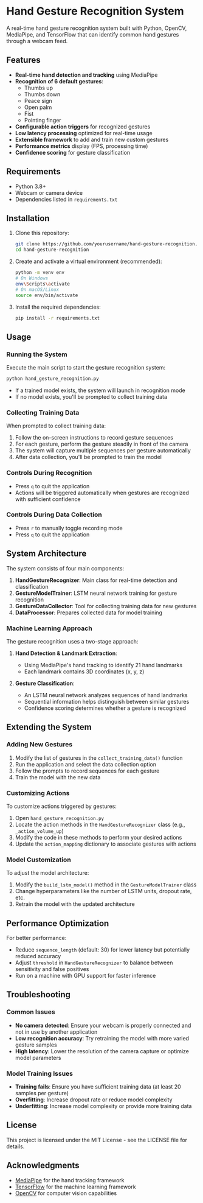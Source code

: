   # Hand Gesture Recognition System

A real-time hand gesture recognition system built with Python, OpenCV, MediaPipe, and TensorFlow that can identify common hand gestures through a webcam feed.

## Features

- **Real-time hand detection and tracking** using MediaPipe
- **Recognition of 6 default gestures**:
  - Thumbs up
  - Thumbs down
  - Peace sign
  - Open palm
  - Fist
  - Pointing finger
- **Configurable action triggers** for recognized gestures
- **Low latency processing** optimized for real-time usage
- **Extensible framework** to add and train new custom gestures
- **Performance metrics** display (FPS, processing time)
- **Confidence scoring** for gesture classification

## Requirements

- Python 3.8+
- Webcam or camera device
- Dependencies listed in `requirements.txt`

## Installation

1. Clone this repository:
   ```bash
   git clone https://github.com/yourusername/hand-gesture-recognition.git
   cd hand-gesture-recognition
   ```

2. Create and activate a virtual environment (recommended):
   ```bash
   python -m venv env
   # On Windows
   env\Scripts\activate
   # On macOS/Linux
   source env/bin/activate
   ```

3. Install the required dependencies:
   ```bash
   pip install -r requirements.txt
   ```

## Usage

### Running the System

Execute the main script to start the gesture recognition system:

```bash
python hand_gesture_recognition.py
```

- If a trained model exists, the system will launch in recognition mode
- If no model exists, you'll be prompted to collect training data

### Collecting Training Data

When prompted to collect training data:

1. Follow the on-screen instructions to record gesture sequences
2. For each gesture, perform the gesture steadily in front of the camera
3. The system will capture multiple sequences per gesture automatically
4. After data collection, you'll be prompted to train the model

### Controls During Recognition

- Press `q` to quit the application
- Actions will be triggered automatically when gestures are recognized with sufficient confidence

### Controls During Data Collection

- Press `r` to manually toggle recording mode
- Press `q` to quit the application

## System Architecture

The system consists of four main components:

1. **HandGestureRecognizer**: Main class for real-time detection and classification
2. **GestureModelTrainer**: LSTM neural network training for gesture recognition
3. **GestureDataCollector**: Tool for collecting training data for new gestures
4. **DataProcessor**: Prepares collected data for model training

### Machine Learning Approach

The gesture recognition uses a two-stage approach:

1. **Hand Detection & Landmark Extraction**: 
   - Using MediaPipe's hand tracking to identify 21 hand landmarks
   - Each landmark contains 3D coordinates (x, y, z)

2. **Gesture Classification**:
   - An LSTM neural network analyzes sequences of hand landmarks
   - Sequential information helps distinguish between similar gestures
   - Confidence scoring determines whether a gesture is recognized

## Extending the System

### Adding New Gestures

1. Modify the list of gestures in the `collect_training_data()` function
2. Run the application and select the data collection option
3. Follow the prompts to record sequences for each gesture
4. Train the model with the new data

### Customizing Actions

To customize actions triggered by gestures:

1. Open `hand_gesture_recognition.py`
2. Locate the action methods in the `HandGestureRecognizer` class (e.g., `_action_volume_up`)
3. Modify the code in these methods to perform your desired actions
4. Update the `action_mapping` dictionary to associate gestures with actions

### Model Customization

To adjust the model architecture:

1. Modify the `build_lstm_model()` method in the `GestureModelTrainer` class
2. Change hyperparameters like the number of LSTM units, dropout rate, etc.
3. Retrain the model with the updated architecture

## Performance Optimization

For better performance:

- Reduce `sequence_length` (default: 30) for lower latency but potentially reduced accuracy
- Adjust `threshold` in `HandGestureRecognizer` to balance between sensitivity and false positives
- Run on a machine with GPU support for faster inference

## Troubleshooting

### Common Issues

- **No camera detected**: Ensure your webcam is properly connected and not in use by another application
- **Low recognition accuracy**: Try retraining the model with more varied gesture samples
- **High latency**: Lower the resolution of the camera capture or optimize model parameters

### Model Training Issues

- **Training fails**: Ensure you have sufficient training data (at least 20 samples per gesture)
- **Overfitting**: Increase dropout rate or reduce model complexity
- **Underfitting**: Increase model complexity or provide more training data

## License

This project is licensed under the MIT License - see the LICENSE file for details.

## Acknowledgments

- [MediaPipe](https://mediapipe.dev/) for the hand tracking framework
- [TensorFlow](https://www.tensorflow.org/) for the machine learning framework
- [OpenCV](https://opencv.org/) for computer vision capabilities
